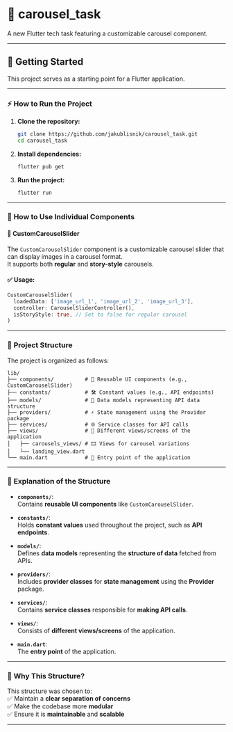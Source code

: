 # 🎡 **carousel_task**

A new Flutter tech task featuring a customizable carousel component.

---

## 🚀 **Getting Started**

This project serves as a starting point for a Flutter application.

---

### ⚡ **How to Run the Project**

1. **Clone the repository:**
   ```sh
   git clone https://github.com/jakublisnik/carousel_task.git
   cd carousel_task
   ```

2. **Install dependencies:**
   ```sh
   flutter pub get
   ```

3. **Run the project:**
   ```sh
   flutter run
   ```

---

### 🧩 **How to Use Individual Components**

#### 📸 **CustomCarouselSlider**  
The `CustomCarouselSlider` component is a customizable carousel slider that can display images in a carousel format.  
It supports both **regular** and **story-style** carousels.

#### ✅ **Usage:**
```dart
CustomCarouselSlider(
  loadedData: ['image_url_1', 'image_url_2', 'image_url_3'],
  controller: CarouselSliderController(),
  isStoryStyle: true, // Set to false for regular carousel
)
```

---

### 📁 **Project Structure**

The project is organized as follows:

```
lib/
├── components/          # 🔄 Reusable UI components (e.g., CustomCarouselSlider)
├── constants/           # 🛠️ Constant values (e.g., API endpoints)
├── models/              # 📝 Data models representing API data structure
├── providers/           # ⚡ State management using the Provider package
├── services/            # 🌐 Service classes for API calls
├── views/               # 🎨 Different views/screens of the application
│   ├── carousels_views/ # 🎞️ Views for carousel variations
│   └── landing_view.dart
└── main.dart            # 🚀 Entry point of the application
```

---

### 📝 **Explanation of the Structure**

- **`components/`**:  
  Contains **reusable UI components** like `CustomCarouselSlider`.  

- **`constants/`**:  
  Holds **constant values** used throughout the project, such as **API endpoints**.  

- **`models/`**:  
  Defines **data models** representing the **structure of data** fetched from APIs.  

- **`providers/`**:  
  Includes **provider classes** for **state management** using the **Provider** package.  

- **`services/`**:  
  Contains **service classes** responsible for **making API calls**.  

- **`views/`**:  
  Consists of **different views/screens** of the application.  

- **`main.dart`**:  
  The **entry point** of the application.  

---

### 🎯 **Why This Structure?**

This structure was chosen to:  
✅ Maintain a **clear separation of concerns**  
✅ Make the codebase more **modular**  
✅ Ensure it is **maintainable** and **scalable**  

---
